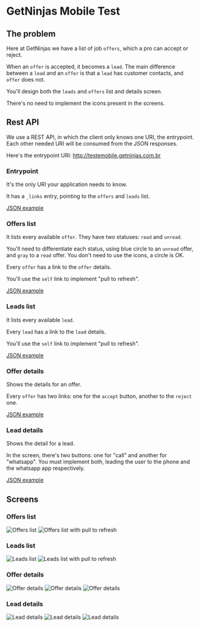 # GetNinjas Mobile Test

## The problem

Here at GetNinjas we have a list of job `offers`, which a pro can accept or
reject.

When an `offer` is accepted, it becomes a `lead`. The main difference between a
`lead` and an `offer` is that a `lead` has customer contacts, and `offer` does
not.

You'll design both the `leads` and `offers` list and details screen.

There's no need to implement the icons present in the screens.

## Rest API

We use a REST API, in which the client only knows one URI, the entrypoint. Each
other needed URI will be consumed from the JSON responses.

Here's the entrypoint URI: http://testemobile.getninjas.com.br

### Entrypoint

It's the only URI your application needs to know.

It has a `_links` entry, pointing to the `offers` and `leads` list.

[JSON example](json/index.json)

### Offers list

It lists every available `offer`. They have two statuses: `read` and `unread`.

You'll need to differentiate each status, using blue circle to an `unread` offer,
and `gray` to a `read` offer. You don't need to use the icons, a circle is OK.

Every `offer` has a link to the `offer` details.

You'll use the `self` link to implement "pull to refresh".

[JSON example](json/offers)

### Leads list

It lists every available `lead`.

Every `lead` has a link to the `lead` details.

You'll use the `self` link to implement "pull to refresh".

[JSON example](json/leads)

### Offer details

Shows the details for an offer.

Every `offer` has two links: one for the `accept` button, another to the
`reject` one.

[JSON example](json/offer-1)

### Lead details

Shows the detail for a lead.

In the screen, there's two buttons: one for "call" and another for "whatsapp".
You must implement both, leading the user to the phone and the whatsapp app
respectively.

[JSON example](json/lead-1)

## Screens

### Offers list

![Offers list](images/offers-list.png)
![Offers list with pull to refresh](images/offers-list-pull-to-refresh.png)

### Leads list

![Leads list](images/leads-list.png)
![Leads list with pull to refresh](images/leads-list-pull-to-refresh.png)

### Offer details

![Offer details](images/offer-details-1.png)
![Offer details](images/offer-details-2.png)
![Offer details](images/offer-details-3.png)

### Lead details

![Lead details](images/lead-details-1.png)
![Lead details](images/lead-details-2.png)
![Lead details](images/lead-details-3.png)
